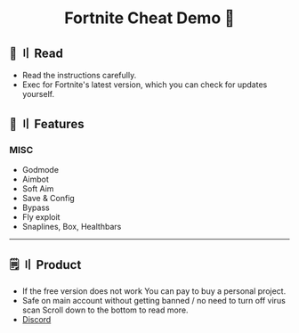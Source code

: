 <h1 align="center">
  Fortnite Cheat Demo 💉
</h1>

## <a id="content"></a>📜 〢 Read

- Read the instructions carefully.
- Exec for Fortnite's latest version, which you can check for updates yourself.

## <a id="features"></a>🛑 〢 Features

### MISC
- Godmode 
- Aimbot 
- Soft Aim
- Save & Config
- Bypass 
- Fly exploit
- Snaplines, Box, Healthbars
---

## <a id="setup2"></a> 🗒 〢 Product
- If the free version does not work You can pay to buy a personal project.
- Safe  on main account without getting banned / no need to turn off virus scan Scroll down to the bottom to read more.
- [Discord](https://discord.gg/r7eP96R7j8) 
